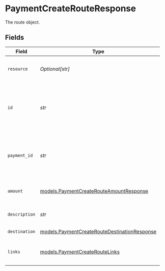 # PaymentCreateRouteResponse

The route object.


## Fields

| Field                                                                                                                                                                                           | Type                                                                                                                                                                                            | Required                                                                                                                                                                                        | Description                                                                                                                                                                                     | Example                                                                                                                                                                                         |
| ----------------------------------------------------------------------------------------------------------------------------------------------------------------------------------------------- | ----------------------------------------------------------------------------------------------------------------------------------------------------------------------------------------------- | ----------------------------------------------------------------------------------------------------------------------------------------------------------------------------------------------- | ----------------------------------------------------------------------------------------------------------------------------------------------------------------------------------------------- | ----------------------------------------------------------------------------------------------------------------------------------------------------------------------------------------------- |
| `resource`                                                                                                                                                                                      | *Optional[str]*                                                                                                                                                                                 | :heavy_minus_sign:                                                                                                                                                                              | Indicates the response contains a route object. Will always contain the string `route` for this endpoint.                                                                                       |                                                                                                                                                                                                 |
| `id`                                                                                                                                                                                            | *str*                                                                                                                                                                                           | :heavy_check_mark:                                                                                                                                                                              | The identifier uniquely referring to this route. Mollie assigns this identifier at route creation time. Mollie<br/>will always refer to the route by this ID. Example: `crt_dyARQ3JzCgtPDhU2Pbq3J`. | crt_dyARQ3JzCgtPDhU2Pbq3J                                                                                                                                                                       |
| `payment_id`                                                                                                                                                                                    | *str*                                                                                                                                                                                           | :heavy_check_mark:                                                                                                                                                                              | The unique identifier of the payment. For example: `tr_5B8cwPMGnU6qLbRvo7qEZo`.<br/>The full payment object can be retrieved via the payment URL in the `_links` object.                        | tr_5B8cwPMGnU                                                                                                                                                                                   |
| `amount`                                                                                                                                                                                        | [models.PaymentCreateRouteAmountResponse](../models/paymentcreaterouteamountresponse.md)                                                                                                        | :heavy_check_mark:                                                                                                                                                                              | The amount of the route.<br/>That amount that will be routed to the specified destination.                                                                                                      |                                                                                                                                                                                                 |
| `description`                                                                                                                                                                                   | *str*                                                                                                                                                                                           | :heavy_check_mark:                                                                                                                                                                              | The description of the route. This description is shown in the reports.                                                                                                                         | Payment for Order #12345                                                                                                                                                                        |
| `destination`                                                                                                                                                                                   | [models.PaymentCreateRouteDestinationResponse](../models/paymentcreateroutedestinationresponse.md)                                                                                              | :heavy_check_mark:                                                                                                                                                                              | The destination of the route.                                                                                                                                                                   |                                                                                                                                                                                                 |
| `links`                                                                                                                                                                                         | [models.PaymentCreateRouteLinks](../models/paymentcreateroutelinks.md)                                                                                                                          | :heavy_check_mark:                                                                                                                                                                              | An object with several relevant URLs. Every URL object will contain an `href` and a `type` field.                                                                                               |                                                                                                                                                                                                 |